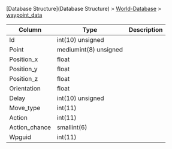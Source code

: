 [Database Structure](Database Structure) > [World-Database](World-Database) > [waypoint_data](waypoint_data)

Column | Type | Description
--- | --- | ---
Id | int(10) unsigned | 
Point | mediumint(8) unsigned | 
Position_x | float | 
Position_y | float | 
Position_z | float | 
Orientation | float | 
Delay | int(10) unsigned | 
Move_type | int(11) | 
Action | int(11) | 
Action_chance | smallint(6) | 
Wpguid | int(11) | 
